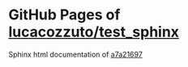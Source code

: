 GitHub Pages of [lucacozzuto/test_sphinx](https://github.com/lucacozzuto/test_sphinx.git)
===
Sphinx html documentation of [a7a21697](https://github.com/lucacozzuto/test_sphinx/tree/a7a21697087ff70d1cbac25a19edc57faa1e8f8e)
